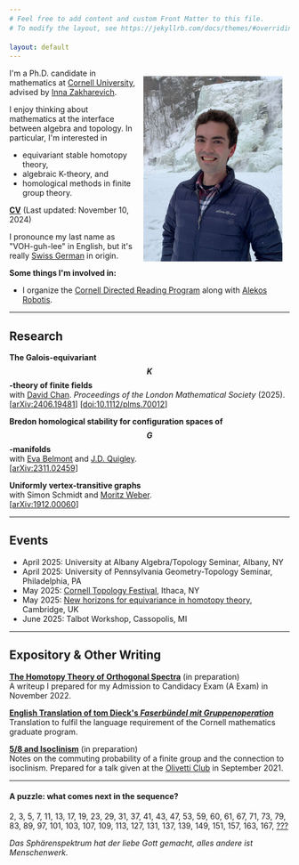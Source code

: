 ```yaml
---
# Feel free to add content and custom Front Matter to this file.
# To modify the layout, see https://jekyllrb.com/docs/themes/#overriding-theme-defaults

layout: default
---
```

<img src="assets/images/picture0.jpg" width=250 style="float: right; padding: 10pt">

I'm a Ph.D. candidate in mathematics at [Cornell University](https://math.cornell.edu), advised by [Inna Zakharevich](https://pi.math.cornell.edu/~zakh). 

I enjoy thinking about mathematics at the interface between algebra and topology. In particular, I'm interested in

- equivariant stable homotopy theory,
- algebraic K-theory, and
- homological methods in finite group theory.

[__CV__](assets/pdf/cv-cv-2024-11-10.pdf) (Last updated: November 10, 2024)

I pronounce my last name as "VOH-guh-lee" in English, but it's really [Swiss German](https://en.wiktionary.org/wiki/V%C3%B6geli) in origin.

__Some things I'm involved in:__
- I organize the <a href="https://sites.google.com/cornell.edu/cornell-drp">Cornell Directed Reading Program</a> along with [Alekos Robotis](https://aarobotis.github.io/).

<!-- - I organize [HoMoToPIESS](homotopy) along with [Kimball Strong](https://e.math.cornell.edu/people/Kimball_Strong/). -->

---

## Research

__The Galois-equivariant $$K$$-theory of finite fields__ <br> 
with [David Chan](https://sites.google.com/view/davidchanmath). *Proceedings of the London Mathematical Society* (2025). <br>
[[arXiv:2406.19481](https://arxiv.org/abs/2406.19481)] [[doi:10.1112/plms.70012](https://doi.org/10.1112/plms.70012)]

__Bredon homological stability for configuration spaces of $$G$$-manifolds__ <br>
with [Eva Belmont](https://sites.google.com/case.edu/ebelmont) and [J.D. Quigley](https://quigleyjd.github.io/). <br>
[[arXiv:2311.02459](https://arxiv.org/abs/2311.02459)]

__Uniformly vertex-transitive graphs__ <br>
with Simon Schmidt and [Moritz Weber](https://www.uni-saarland.de/lehrstuhl/weber-moritz.html). <br>
[[arXiv:1912.00060](https://arxiv.org/abs/1912.00060)]

---

## Events
- April 2025: University at Albany Algebra/Topology Seminar, Albany, NY
- April 2025: University of Pennsylvania Geometry-Topology Seminar, Philadelphia, PA
- May 2025: [Cornell Topology Festival](https://e.math.cornell.edu/sites/topology/2025/index_2025.php), Ithaca, NY
- May 2025: [New horizons for equivariance in homotopy theory](https://www.newton.ac.uk/event/ehtw03/), Cambridge, UK
- June 2025: Talbot Workshop, Cassopolis, MI

<!-- ### Past Events -->
<!-- - March 2025: University of Virginia Topology Seminar, Charlottesville, VA -->
<!-- - March 2025: [Upstate New York Topology Seminar](https://sites.google.com/view/unytsbinghamton/home), Binghamton, NY -->
<!-- - December 2024: [Hot Topics: Life after the Telescope Conjecture](https://www.slmath.org/workshops/1103), Berkeley, CA -->
<!-- - October 2024: [AMS Fall Eastern Sectional Meeting](https://www.ams.org/meetings/sectional/2317_program_ss10.html), Albany, NY -->
<!-- - September 2024: [Binghamton University Topology and Geometry Seminar](https://www2.math.binghamton.edu/p/seminars/topsem), Binghamton, NY -->
<!-- - May 2024: [Cornell Topology Festival](https://e.math.cornell.edu/sites/topology/2024/index_2024.php), Ithaca, NY -->
<!-- - April 2024: [Graduate Student Topology and Geometry Conference](https://sites.google.com/view/gstgc2024msu/), East Lansing, MI
- January 2024: [Joint Mathematics Meetings](https://www.jointmathematicsmeetings.org/meetings/national/jmm2024/2300_program_ss47.html), San Francisco, CA -->
<!-- - November 2023: [BUGCAT](https://seminars.math.binghamton.edu/BUGCAT/index.html), Binghamton, NY -->
<!-- - September 2023: [Algebraic K-Theory and Redshift](https://redshift.mathi.uni-heidelberg.de/), Mainz, DE -->
<!-- - June 26-30, 2023: [Scissors Congruence, Algebraic K-theory, and Trace Methods](https://topology.math.indiana.edu/Summer2023/main.php), Bloomington, IN -->
<!-- - May 5-7, 2023: [Cornell Topology Festival](https://e.math.cornell.edu/sites/topology/2023/index_2023.php), Ithaca, NY -->
<!-- - April 15-16, 2023: [Mid-Atlantic Topology Conference](https://sites.google.com/view/mid-atlantic-topology/home), Philadelphia, PA -->
<!-- - November 5-6, 2022: [BUGCAT](https://seminars.math.binghamton.edu/BUGCAT/index.html), Binghamton, NY -->
<!-- - September 26-30, 2022: [European Autumn School in Topology](https://www.math.ru.nl/~sagave/east2022/), Utrecht, NL -->
<!-- - August 8-11, 2022: [Communicating Mathematics](https://sites.google.com/view/communicating-math/), Ithaca, NY -->
<!-- - June 27-30, 2022: [Homotopy Theory with Applications to Arithmetic and Geometry](http://www.fields.utoronto.ca/activities/21-22/homotopy), Toronto, ON -->
<!-- - May 6-8, 2022: [Cornell Topology Festival](https://e.math.cornell.edu/sites/topology/2022/index_2022.php), Ithaca, NY -->

---

## Expository & Other Writing

[__The Homotopy Theory of Orthogonal Spectra__]() (in preparation)  
A writeup I prepared for my Admission to Candidacy Exam (A Exam) in November 2022.

[__English Translation of tom Dieck's *Faserb&uuml;ndel mit Gruppenoperation*__](assets/pdf/dieck-buendel.pdf)  
Translation to fulfil the language requirement of the Cornell mathematics graduate program.

[__5/8 and Isoclinism__]() (in preparation)  
Notes on the commuting probability of a finite group and the connection to isoclinism. Prepared for a talk given at the [Olivetti Club](https://pi.math.cornell.edu/m/node/10767) in September 2021.

<!-- [__Counting Symmetries with Group Actions__](assets/pdf/group-actions.pdf)  
Notes from a class aimed at high school students taught at [Splash](https://esp.mit.edu/learn/index.html) in November 2019. -->

<!-- --- -->

<!-- ## Undergraduate research -->

<!-- In the summer of 2019, I worked on research in computational aspects of quantum groups at [Universit&auml;t des Saarlandes](https://www.uni-saarland.de/en/department/mathematics.html) in the research group of [Moritz Weber](https://www.math.uni-sb.de/ag/speicher/weberE.html), supported by a DAAD RISE scholarship and by the DFG research center [SFB-TRR 195](https://www.computeralgebra.de/sfb/). -->

<!-- In the summer of 2018, I worked on research in algebraic graph theory at [Imperial College London](https://www.imperial.ac.uk/mathematics) under [Joanna Fawcett](http://www.jfawcett.com/) as a part of the MIT-Imperial Research Exchange.		 -->

---

#### __A puzzle: what comes next in the sequence?__  
2, 3, 5, 7, 11, 13, 17, 19, 23, 29, 31, 37, 41, 43, 47, 53, 59, 60, 61, 67, 71, 73, 79, 83, 89, 97, 101, 103, 107, 109, 113, 127, 131, 137, 139, 149, 151, 157, 163, 167, [???](https://oeis.org/A005180)

*Das Sph&auml;renspektrum hat der liebe Gott gemacht, alles andere ist Menschenwerk.*
